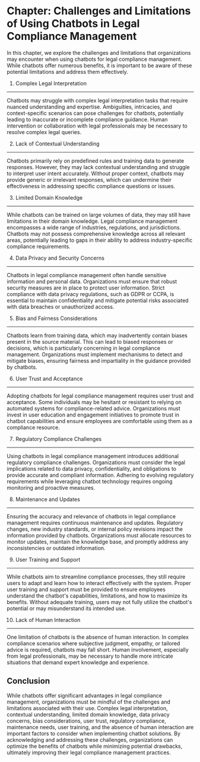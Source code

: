Chapter: Challenges and Limitations of Using Chatbots in Legal Compliance Management
====================================================================================

In this chapter, we explore the challenges and limitations that organizations may encounter when using chatbots for legal compliance management. While chatbots offer numerous benefits, it is important to be aware of these potential limitations and address them effectively.

1. Complex Legal Interpretation
-------------------------------

Chatbots may struggle with complex legal interpretation tasks that require nuanced understanding and expertise. Ambiguities, intricacies, and context-specific scenarios can pose challenges for chatbots, potentially leading to inaccurate or incomplete compliance guidance. Human intervention or collaboration with legal professionals may be necessary to resolve complex legal queries.

2. Lack of Contextual Understanding
-----------------------------------

Chatbots primarily rely on predefined rules and training data to generate responses. However, they may lack contextual understanding and struggle to interpret user intent accurately. Without proper context, chatbots may provide generic or irrelevant responses, which can undermine their effectiveness in addressing specific compliance questions or issues.

3. Limited Domain Knowledge
---------------------------

While chatbots can be trained on large volumes of data, they may still have limitations in their domain knowledge. Legal compliance management encompasses a wide range of industries, regulations, and jurisdictions. Chatbots may not possess comprehensive knowledge across all relevant areas, potentially leading to gaps in their ability to address industry-specific compliance requirements.

4. Data Privacy and Security Concerns
-------------------------------------

Chatbots in legal compliance management often handle sensitive information and personal data. Organizations must ensure that robust security measures are in place to protect user information. Strict compliance with data privacy regulations, such as GDPR or CCPA, is essential to maintain confidentiality and mitigate potential risks associated with data breaches or unauthorized access.

5. Bias and Fairness Considerations
-----------------------------------

Chatbots learn from training data, which may inadvertently contain biases present in the source material. This can lead to biased responses or decisions, which is particularly concerning in legal compliance management. Organizations must implement mechanisms to detect and mitigate biases, ensuring fairness and impartiality in the guidance provided by chatbots.

6. User Trust and Acceptance
----------------------------

Adopting chatbots for legal compliance management requires user trust and acceptance. Some individuals may be hesitant or resistant to relying on automated systems for compliance-related advice. Organizations must invest in user education and engagement initiatives to promote trust in chatbot capabilities and ensure employees are comfortable using them as a compliance resource.

7. Regulatory Compliance Challenges
-----------------------------------

Using chatbots in legal compliance management introduces additional regulatory compliance challenges. Organizations must consider the legal implications related to data privacy, confidentiality, and obligations to provide accurate and compliant information. Adhering to evolving regulatory requirements while leveraging chatbot technology requires ongoing monitoring and proactive measures.

8. Maintenance and Updates
--------------------------

Ensuring the accuracy and relevance of chatbots in legal compliance management requires continuous maintenance and updates. Regulatory changes, new industry standards, or internal policy revisions impact the information provided by chatbots. Organizations must allocate resources to monitor updates, maintain the knowledge base, and promptly address any inconsistencies or outdated information.

9. User Training and Support
----------------------------

While chatbots aim to streamline compliance processes, they still require users to adapt and learn how to interact effectively with the system. Proper user training and support must be provided to ensure employees understand the chatbot's capabilities, limitations, and how to maximize its benefits. Without adequate training, users may not fully utilize the chatbot's potential or may misunderstand its intended use.

10. Lack of Human Interaction
-----------------------------

One limitation of chatbots is the absence of human interaction. In complex compliance scenarios where subjective judgment, empathy, or tailored advice is required, chatbots may fall short. Human involvement, especially from legal professionals, may be necessary to handle more intricate situations that demand expert knowledge and experience.

Conclusion
----------

While chatbots offer significant advantages in legal compliance management, organizations must be mindful of the challenges and limitations associated with their use. Complex legal interpretation, contextual understanding, limited domain knowledge, data privacy concerns, bias considerations, user trust, regulatory compliance, maintenance needs, user training, and the absence of human interaction are important factors to consider when implementing chatbot solutions. By acknowledging and addressing these challenges, organizations can optimize the benefits of chatbots while minimizing potential drawbacks, ultimately improving their legal compliance management practices.
